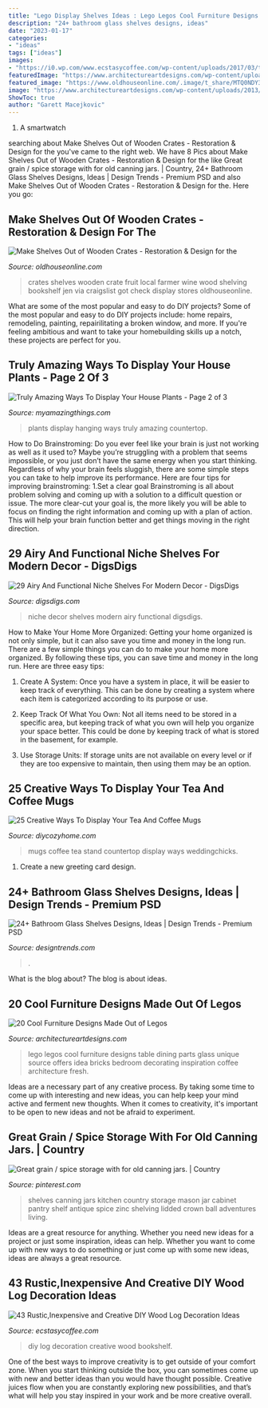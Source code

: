 ```yaml
---
title: "Lego Display Shelves Ideas : Lego Legos Cool Furniture Designs Table Dining Parts Glass Unique Source Offers Idea Bricks Bedroom Decorating Inspiration Coffee Architecture Fresh"
description: "24+ bathroom glass shelves designs, ideas"
date: "2023-01-17"
categories:
- "ideas"
tags: ["ideas"]
images:
- "https://i0.wp.com/www.ecstasycoffee.com/wp-content/uploads/2017/03/treetrunk-treeslab-interiordesign-homedecor-interiordesigners-bookshelf.jpg?resize=750%2C750"
featuredImage: "https://www.architectureartdesigns.com/wp-content/uploads/2013/06/320-630x840.jpg"
featured_image: "https://www.oldhouseonline.com/.image/t_share/MTQ0NDY3MDAzMDc2NDUzNjkw/salvage-crate-shelves.jpg"
image: "https://www.architectureartdesigns.com/wp-content/uploads/2013/06/320-630x840.jpg"
ShowToc: true
author: "Garett Macejkovic"
---
```



1. A smartwatch

	

		
searching about Make Shelves Out of Wooden Crates - Restoration &amp; Design for the you've came to the right web. We have 8 Pics about Make Shelves Out of Wooden Crates - Restoration &amp; Design for the like Great grain / spice storage with for old canning jars. | Country, 24+ Bathroom Glass Shelves Designs, Ideas | Design Trends - Premium PSD and also Make Shelves Out of Wooden Crates - Restoration &amp; Design for the. Here you go:
		
    
## Make Shelves Out Of Wooden Crates - Restoration &amp; Design For The

<img loading=lazy src="https://www.oldhouseonline.com/.image/t_share/MTQ0NDY3MDAzMDc2NDUzNjkw/salvage-crate-shelves.jpg" onerror="this.onerror=null;this.src='https://tse1.mm.bing.net/th?id=OIP.zp9_vWibTwpODIIoVJXBjAHaLt&amp;pid=15.1';" alt="Make Shelves Out of Wooden Crates - Restoration &amp; Design for the">

_Source: oldhouseonline.com_

>crates shelves wooden crate fruit local farmer wine wood shelving bookshelf jen via craigslist got check display stores oldhouseonline. 

	

What are some of the most popular and easy to do DIY projects?
Some of the most popular and easy to do DIY projects include: home repairs, remodeling, painting, repairilitating a broken window, and more. If you're feeling ambitious and want to take your homebuilding skills up a notch, these projects are perfect for you.

    
## Truly Amazing Ways To Display Your House Plants - Page 2 Of 3

<img loading=lazy src="http://myamazingthings.com/wp-content/uploads/2017/03/hanging-plants.jpg" onerror="this.onerror=null;this.src='https://tse3.mm.bing.net/th?id=OIP.7K7ypkc6-af2SGsMUYEsPgHaLH&amp;pid=15.1';" alt="Truly Amazing Ways To Display Your House Plants - Page 2 of 3">

_Source: myamazingthings.com_

>plants display hanging ways truly amazing countertop. 

	

How to Do Brainstroming:
Do you ever feel like your brain is just not working as well as it used to? Maybe you’re struggling with a problem that seems impossible, or you just don’t have the same energy when you start thinking. Regardless of why your brain feels sluggish, there are some simple steps you can take to help improve its performance. Here are four tips for improving brainstroming: 
1.Set a clear goal
Brainstroming is all about problem solving and coming up with a solution to a difficult question or issue. The more clear-cut your goal is, the more likely you will be able to focus on finding the right information and coming up with a plan of action. This will help your brain function better and get things moving in the right direction. 

    
## 29 Airy And Functional Niche Shelves For Modern Decor - DigsDigs

<img loading=lazy src="https://www.digsdigs.com/photos/airy-and-functional-niche-shelves-for-modern-decor-1.jpg" onerror="this.onerror=null;this.src='https://tse3.mm.bing.net/th?id=OIP.nQyWyZfJy4E9xXYDVbPaagHaLL&amp;pid=15.1';" alt="29 Airy And Functional Niche Shelves For Modern Decor - DigsDigs">

_Source: digsdigs.com_

>niche decor shelves modern airy functional digsdigs. 

	

How to Make Your Home More Organized: Getting your home organized is not only simple, but it can also save you time and money in the long run.
There are a few simple things you can do to make your home more organized. By following these tips, you can save time and money in the long run. Here are three easy tips:
1. Create A System: Once you have a system in place, it will be easier to keep track of everything. This can be done by creating a system where each item is categorized according to its purpose or use.

2. Keep Track Of What You Own: Not all items need to be stored in a specific area, but keeping track of what you own will help you organize your space better. This could be done by keeping track of what is stored in the basement, for example.

3. Use Storage Units: If storage units are not available on every level or if they are too expensive to maintain, then using them may be an option.

    
## 25 Creative Ways To Display Your Tea And Coffee Mugs

<img loading=lazy src="https://diycozyhome.com/wp-content/uploads/2016/01/countertop-stand-small-mugs.jpg" onerror="this.onerror=null;this.src='https://tse2.mm.bing.net/th?id=OIP.24zqGCYeMVFwvoTGqFjqUQHaLH&amp;pid=15.1';" alt="25 Creative Ways To Display Your Tea And Coffee Mugs">

_Source: diycozyhome.com_

>mugs coffee tea stand countertop display ways weddingchicks. 

	

1. Create a new greeting card design.

    
## 24+ Bathroom Glass Shelves Designs, Ideas | Design Trends - Premium PSD

<img loading=lazy src="https://images.designtrends.com/wp-content/uploads/2016/03/02074954/Modern-White-Marble-Corner-Glass-Shelves.jpeg" onerror="this.onerror=null;this.src='https://tse1.mm.bing.net/th?id=OIP.kTTN6MhPHZ5-cGyWGSHUcwHaLH&amp;pid=15.1';" alt="24+ Bathroom Glass Shelves Designs, Ideas | Design Trends - Premium PSD">

_Source: designtrends.com_

>. 

	

What is the blog about?
The blog is about ideas.

    
## 20 Cool Furniture Designs Made Out Of Legos

<img loading=lazy src="https://www.architectureartdesigns.com/wp-content/uploads/2013/06/320-630x840.jpg" onerror="this.onerror=null;this.src='https://tse3.mm.bing.net/th?id=OIP.6SXsS6g1Cn54VjMf8WR6YwHaJ4&amp;pid=15.1';" alt="20 Cool Furniture Designs Made Out of Legos">

_Source: architectureartdesigns.com_

>lego legos cool furniture designs table dining parts glass unique source offers idea bricks bedroom decorating inspiration coffee architecture fresh. 

	

Ideas are a necessary part of any creative process. By taking some time to come up with interesting and new ideas, you can help keep your mind active and ferment new thoughts. When it comes to creativity, it's important to be open to new ideas and not be afraid to experiment.

    
## Great Grain / Spice Storage With For Old Canning Jars. | Country

<img loading=lazy src="https://i.pinimg.com/736x/7a/02/b4/7a02b4bd50bf2058644929bf7ca84928--mason-jar-shelf-mason-jars.jpg" onerror="this.onerror=null;this.src='https://tse1.mm.bing.net/th?id=OIP.9tV4BH2sgDo0hlfvJjWv8AHaLI&amp;pid=15.1';" alt="Great grain / spice storage with for old canning jars. | Country">

_Source: pinterest.com_

>shelves canning jars kitchen country storage mason jar cabinet pantry shelf antique spice zinc shelving lidded crown ball adventures living. 

	

Ideas are a great resource for anything. Whether you need new ideas for a project or just some inspiration, ideas can help. Whether you want to come up with new ways to do something or just come up with some new ideas, ideas are always a great resource.

    
## 43 Rustic,Inexpensive And Creative DIY Wood Log Decoration Ideas

<img loading=lazy src="https://i0.wp.com/www.ecstasycoffee.com/wp-content/uploads/2017/03/treetrunk-treeslab-interiordesign-homedecor-interiordesigners-bookshelf.jpg?resize=750%2C750" onerror="this.onerror=null;this.src='https://tse1.mm.bing.net/th?id=OIP.EqE_56EdrXV-qnDxolum1gHaHa&amp;pid=15.1';" alt="43 Rustic,Inexpensive and Creative DIY Wood Log Decoration Ideas">

_Source: ecstasycoffee.com_

>diy log decoration creative wood bookshelf. 

	

One of the best ways to improve creativity is to get outside of your comfort zone. When you start thinking outside the box, you can sometimes come up with new and better ideas than you would have thought possible. Creative juices flow when you are constantly exploring new possibilities, and that’s what will help you stay inspired in your work and be more creative overall.

